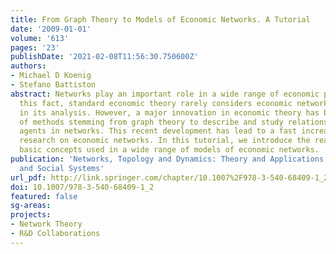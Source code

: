 ```yaml
---
title: From Graph Theory to Models of Economic Networks. A Tutorial
date: '2009-01-01'
volume: '613'
pages: '23'
publishDate: '2021-02-08T11:56:30.750600Z'
authors:
- Michael D Koenig
- Stefano Battiston
abstract: Networks play an important role in a wide range of economic phenomena. Despite
  this fact, standard economic theory rarely considers economic networks explicitly
  in its analysis. However, a major innovation in economic theory has been the use
  of methods stemming from graph theory to describe and study relations between economic
  agents in networks. This recent development has lead to a fast increase in theoretical
  research on economic networks. In this tutorial, we introduce the reader to some
  basic concepts used in a wide range of models of economic networks.
publication: 'Networks, Topology and Dynamics: Theory and Applications to Economics
  and Social Systems'
url_pdf: http://link.springer.com/chapter/10.1007%2F978-3-540-68409-1_2
doi: 10.1007/978-3-540-68409-1_2
featured: false
sg-areas:
projects:
- Network Theory
- R&D Collaborations
---
```


